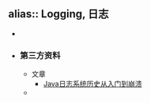alias:: Logging, 日志
---

-
- ### 第三方资料
	- 文章
		- [Java日志系统历史从入门到崩溃](https://segmentfault.com/a/1190000021121882)
	-